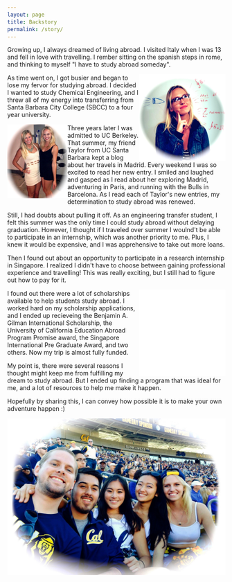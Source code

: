 ```yaml
---
layout: page
title: Backstory 
permalink: /story/
---
```



Growing up, I always dreamed of living abroad. I visited Italy when I was 13 and fell in love with travelling. I rember sitting on the spanish steps in rome, and thinking to myself "I have to study abroad someday". 

<img src = "https://raw.githubusercontent.com/kadie16/kadie16.github.io/master/assets/images/backstory/mathDreams.jpg" alt = "school school school school school school ...." style = "float:right;width:200px;height:200px;">

As time went on, I got busier and began to lose my fervor for studying abroad. I decided I wanted to study Chemical Engineering, and I threw all of my energy into transferring from Santa Barbara City College (SBCC) to a four year university. 

<img src = "https://raw.githubusercontent.com/kadie16/kadie16.github.io/master/assets/images/backstory/taylorAndMe.jpg" alt = "Taylor and I" style = "float:left;width:139px;height:171px;">
Three years later I was admitted to UC Berkeley. That summer, my friend Taylor from UC Santa Barbara kept a blog about her travels in Madrid. Every weekend I was so excited to read her new entry. I smiled and laughed and gasped as I read about her exploring Madrid, adventuring in Paris, and running with the Bulls in Barcelona. As I read each of Taylor's new entries, my determination to study abroad was renewed.

Still, I had doubts about pulling it off. As an engineering transfer student, I felt this summer was the only time I could study abroad without delaying graduation. However, I thought if I traveled over summer I woulnd't be able to participate in an internship, which was another priority to me. Plus, I knew it would be expensive, and I was apprehensive to take out more loans. 

Then I found out about an opportunity to participate in a research internship in Singapore. I realized I didn't have to choose between gaining professional experience and travelling! This was really exciting, but I still had to figure out how to pay for it. 

<img src="https://raw.githubusercontent.com/kadie16/kadie16.github.io/master/assets/images/backstory/gilman-scholarship-logo.gif" style="float:right;width:200px; height:200px;">
I found out there were a lot of scholarships available to help students study abroad. I worked hard on my scholarship applications, and I ended up recieveing the Benjamin A. Gilman International Scholarship, the University of California Education Abroad Program Promise award, the Singapore International Pre Graduate Award, and two others. Now my trip is almost fully funded. 

My point is, there were several reasons I thought might keep me from fulfilling my dream to study abroad. But I ended up finding a program that was ideal for me, and a lot of resources to help me make it happen. 

Hopefully by sharing this, I can convey how possible it is to make your own adventure happen :)

<img src = "https://raw.githubusercontent.com/kadie16/kadie16.github.io/master/assets/images/backstory/calFriends.jpg" alt = "me and my friends at Cal"> 

